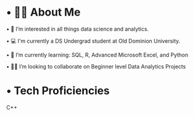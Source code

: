 
      
•	👩‍🦱 About Me 
=

•	👀 I’m interested in all things data science and analytics.

•	💻 I'm currently a DS Undergrad student at Old Dominion University. 

•	🌱 I’m currently learning:  SQL, R, Advanced Microsoft Excel, and Python

•	👯‍♀️ I’m looking to collaborate on Beginner level Data Analytics Projects



•         Tech Proficiencies
=
C++


